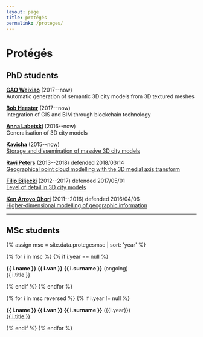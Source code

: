 ```yaml
---
layout: page
title: protégés
permalink: /proteges/
---
```


# Protégés


## PhD students


[**GAO Weixiao**](https://3d.bk.tudelft.nl/weixiao) (2017--now)<br>
Automatic generation of semantic 3D city models from 3D textured meshes

[**Bob Heester**](https://3d.bk.tudelft.nl/bheester/) (2017--now)<br>
Integration of GIS and BIM through blockchain technology

[**Anna Labetski**](https://3d.bk.tudelft.nl/alabetski) (2016--now)<br>
Generalisation of 3D city models

[**Kavisha**](https://3d.bk.tudelft.nl/kavisha) (2015--now)<br>
[Storage and dissemination of massive 3D city models](http://www.3d4em.nl/rl2/)

[**Ravi Peters**](http://3d.bk.tudelft.nl/rypeters) (2013--2018)
<span class="label label">defended 2018/03/14</span><br> 
[Geographical point cloud modelling with the 3D medial axis transform](http://dx.doi.org/10.4233/uuid:f3a5f5af-ea54-40ba-8702-e193a087f243)

[**Filip Biljecki**](https://filipbiljecki.com/) (2012--2017)
<span class="label label">defended 2017/05/01</span><br> 
[Level of detail in 3D city models](http://doi.org/b463)

[**Ken Arroyo Ohori**](http://3d.bk.tudelft.nl/ken) (2011--2016) 
<span class="label label">defended 2016/04/06</span><br> 
[Higher-dimensional modelling of geographic information](https://3d.bk.tudelft.nl/ken/en/thesis/)

- - -

## MSc students 

{% assign msc = site.data.protegesmsc | sort: 'year' %}

{% for i in msc %}
{% if i.year == null %}

<p><strong>{{ i.name }} {{ i.van }} {{ i.surname }}</strong> (ongoing)<br>{{ i.title }}</p>

{% endif %}
{% endfor %}

{% for i in msc reversed %}
{% if i.year != null %}

<p><strong>{{ i.name }} {{ i.van }} {{ i.surname }}</strong> ({{i.year}})<br><a href="{{ i.url }}">{{ i.title }}</a></p>

{% endif %}
{% endfor %}




  